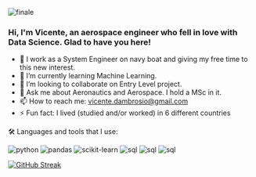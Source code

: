 ![finale](https://github.com/Vincent-Ambrose/Vincent-Ambrose/assets/118930159/09e39958-53e4-4b06-8220-48b6c98f62f9)

### Hi, I'm Vicente, an aerospace engineer who fell in love with Data Science. Glad to have you here!

- 🔭 I work as a System Engineer on navy boat and giving my free time to this new interest.
- 🌱 I’m currently learning Machine Learning.
- 👯 I’m looking to collaborate on Entry Level project.
- 💬 Ask me about Aeronautics and Aerospace. I hold a MSc in it.
- 📫 How to reach me: vicente.dambrosio@gmail.com
- ⚡ Fun fact: I lived (studied and/or worked) in 6 different countries


🛠️ Languages and tools that I use:
<div id="header" align="left">
    <img src="https://img.shields.io/badge/Python-3776AB?style=for-the-badge&logo=python&logoColor=white" alt="python"/>
  </a>
 <img src="https://img.shields.io/badge/Pandas-217346?style=for-the-badge&logo=pandas&logoColor=white" alt="pandas"/>
  </a>
  <img src="https://img.shields.io/badge/scikit--learn-%23F7931E.svg?style=for-the-badge&logo=scikit-learn&logoColor=white" alt="scikit-learn"/>
  </a>
  </a>   
 <img src="https://img.shields.io/badge/SQL-CC2927?style=for-the-badge&logo=microsoft%20sql%20server&logoColor=white" alt="sql"/>
  </a>
 <img src="https://img.shields.io/badge/Scipy-217346?style=for-the-badge&logo=scipy&logoColor=white" alt="sql"/>
  </a>
 <img src="https://camo.githubusercontent.com/07f9ccb5cfb32e0ddc3b0bb406e191c636c2f0d2e99f3542e7d60b6958e44a44/68747470733a2f2f696d672e736869656c64732e696f2f62616467652f4d6174706c6f746c69622d2532336666666666662e7376673f7374796c653d666f722d7468652d6261646765266c6f676f3d4d6174706c6f746c6962266c6f676f436f6c6f723d626c61636b" alt="sql"/>
  </a>
</div>


[![GitHub Streak](http://github-readme-streak-stats.herokuapp.com?user=Vincent-Ambrose&theme=dark&background=000000)](https://git.io/streak-stats)
